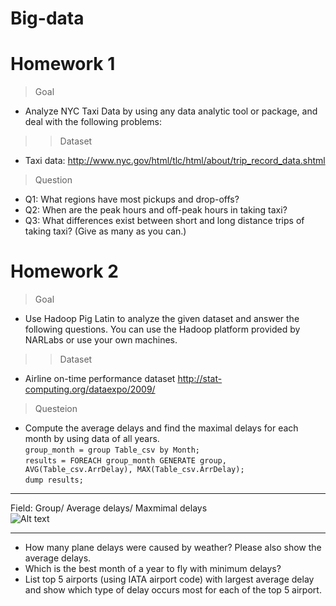 # Big-data

# Homework 1

> Goal
* Analyze NYC Taxi Data by using any data analytic tool or package, and deal with the following problems:
>> Dataset
* Taxi data: http://www.nyc.gov/html/tlc/html/about/trip_record_data.shtml
> Question
* Q1: What regions have most pickups and drop-offs?
* Q2: When are the peak hours and off-peak hours in taking taxi?
* Q3: What differences exist between short and long distance trips of taking taxi? (Give as many as you can.)
# Homework 2
> Goal
* Use Hadoop Pig Latin to analyze the given dataset and answer the following questions. You can use the Hadoop platform provided by NARLabs or use your own machines.
>> Dataset
* Airline on-time performance dataset
http://stat-computing.org/dataexpo/2009/
> Questeion
* Compute the average delays and find the maximal delays for each month by using data of all years.  
`group_month = group Table_csv by Month;`  
`results = FOREACH group_month GENERATE group, AVG(Table_csv.ArrDelay), MAX(Table_csv.ArrDelay);`  
`dump results;`  
***
Field: Group/ Average delays/ Maxmimal delays  
![Alt text](https://i.imgur.com/7QaH2sR.jpg)
***
* How many plane delays were caused by weather? Please also show the average delays.
* Which is the best month of a year to fly with minimum delays?
* List top 5 airports (using IATA airport code) with largest average delay  and show which type of delay occurs most for each of the top 5 airport.
